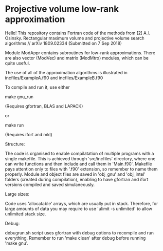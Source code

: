 # Projective volume low-rank approximation

Hello!
This repository contains Fortran code of the methods from
[2] A.I. Osinsky. Rectangular maximum volume and projective volume search algorithms // arXiv 1809.02334 (Submitted on 7 Sep 2018)

Module ModAppr contains subroutines for low-rank approximations. There are also vector (ModVec) and matrix (ModMtrx) modules, which can be quite useful.

The use of all of the approximation algorithms is illustrated in incfiles/ExampleA.f90 and incfiles/ExampleB.f90

To compile and run it, use either

make gnu_run

(Requires gfortran, BLAS and LAPACK)

or

make run

(Requires ifort and mkl)

Structure:

The code is organised to enable compilatation of multiple programs with a single makefile. This is achieved through 'src/incfiles' directory, where one can write functions and then include and call them in 'Main.f90'. Makefile pays attention only to files with '.f90' extension, so remember to name them properly.
Module and object files are saved in 'obj_gnu' and 'obj_intel' folders (created during compilation), enabling to have gfortran and ifort versions compiled and saved simulaneously.

Large sizes:

Code uses 'allocatable' arrays, which are usually put in stack. Therefore, for large amounts of data you may require to use 'ulimit -s unlimited' to allow unlimited stack size.

Debug:

debugrun.sh script uses gfortran with debug options to recompile and run everything. Remember to run 'make clean' after debug before running 'make gnu'.

